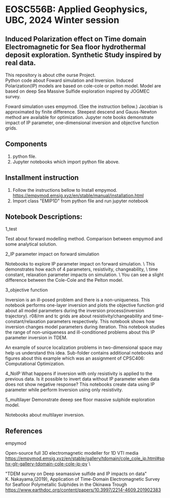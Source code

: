 # EOSC556B: Applied Geophysics, UBC,  2024 Winter session
## Induced Polarization effect on Time domain Electromagnetic for Sea floor hydrothermal deposit exploration. Synthetic Study inspired by real data.

This repository is about cthe ourse Project.  
Python code about Foward simulation and Inversion.
Induced Polarization(IP) models are based on cole-cole or pelton model.
Model are based on deep Sea Massive Sulfide exploration inspired by JOGMEC survey.

Foward simulation uses empymod. (See the instruction bellow.)
Jacobian is approximated by finite difference.
Steepest descend and Gauss-Newton method are available for optimization.
Jupyter note books demonstrate impact of IP parameter,
 one-dimensional inversion and objective function grids. 

## Components
1. python file.
2. Jupyter notebooks which import python file above.

## Installment instruction
1. Follow the instructions bellow to Install empymod.
https://empymod.emsig.xyz/en/stable/manual/installation.html
2. Import class "EMIP1D" from python file and run jupyter notebook

## Notebook Descriptions:
1_test

Test about forward modelling method. 
Comparison between empymod and some analytical solution.

2_IP parameter impact on forward simulation

Notebooks to explore IP parameter impact on forward simulation. \\
This demonstrates how each of 4 parameters, resistivity, changeability, \\
time constant, relaxation parameter impacts on simulation. \\
You can see a slight difference between the Cole-Cole and the Pelton model.

3_objective function

Inversion is an ill-posed problem and there is a non-uniqueness. This notebook performs one-layer inversion and plots the objective function grid about all model parameters during the inversion process(inversion trajectory). r08/rm and tc grids are about resistivity/changeability and time-constant/relaxation parameters respectively. This notebook shows how inversion changes model parameters during iteration. 
This notebook studies the range of non-uniqueness and ill-conditioned problems about this IP parameter inversion in TDEM.

An example of source localization problems in two-dimensional space may help us understand this idea. Sub-folder contains additional notebooks and figures about this example which was an assignment of CPSC406: Computational Optimization.

4_NoIP
What happens if inversion with only resistivity is applied to the previous data. Is it possible to invert data without IP parameter when data does not show negative response? This notebooks create data using IP parameter while perform Inversion using only resistivity.

5_multilayer
Demonstrate deeep see floor massive sulphide exploration model.

Notebooks about multilayer inversion.

## References
empymod  

Open-source full 3D electromagnetic modeller for 1D VTI media \
https://empymod.emsig.xyz/en/stable/gallery/tdomain/cole_cole_ip.html#sphx-glr-gallery-tdomain-cole-cole-ip-py  \

"TDEM survey on Deep seamassive sulfide and IP impacts on data" \
K. Nakayama,(2019), Application of Time-Domain Electromagnetic Survey for Seafloor Polymetallic Sulphides in the Okinawa Trough  
https://www.earthdoc.org/content/papers/10.3997/2214-4609.201902383

